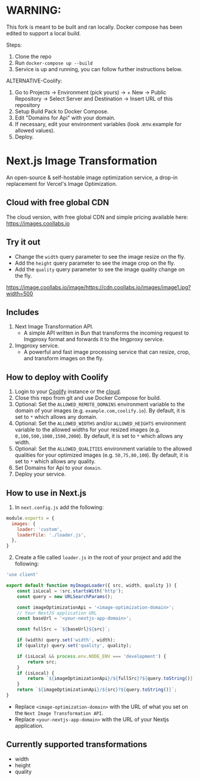 # WARNING:

This fork is meant to be built and ran locally. Docker compose has been edited to support a local build.

Steps:
1. Clone the repo
2. Run `docker-compose up --build`
3. Service is up and running, you can follow further instructions below.

ALTERNATIVE-Coolify:
1. Go to Projects -> Environment (pick yours) -> + New -> Public Repository -> Select Server and Destination -> Insert URL of this repository
2. Setup Build Pack to Docker Compose. 
3. Edit "Domains for Api" with your domain. 
4. If necessary, edit your environment variables (look .env.example for allowed values).
5. Deploy.

# Next.js Image Transformation

An open-source & self-hostable image optimization service, a drop-in replacement for Vercel's Image Optimization.

## Cloud with free global CDN

The cloud version, with free global CDN and simple pricing available here: https://images.coollabs.io

## Try it out 

- Change the `width` query parameter to see the image resize on the fly.
- Add the `height` query parameter to see the image crop on the fly.
- Add the `quality` query parameter to see the image quality change on the fly.

https://image.coollabs.io/image/https://cdn.coollabs.io/images/image1.jpg?width=500

## Includes
1. Next Image Transformation API.
   - A simple API written in Bun that transforms the incoming request to Imgproxy format and forwards it to the Imgproxy service.
2. Imgproxy service.
   - A powerful and fast image processing service that can resize, crop, and transform images on the fly.

## How to deploy with Coolify
1. Login to your [Coolify](https://coolify.io) instance or the [cloud](https://app.coolify.io).
2. Close this repo from git and use Docker Compose for build.
3. Optional: Set the `ALLOWED_REMOTE_DOMAINS` environment variable to the domain of your images (e.g. `example.com,coolify.io`). By default, it is set to `*` which allows any domain.
4. Optional: Set the `ALLOWED_WIDTHS` and/or `ALLOWED_HEIGHTS` environment variable to the allowed widths for your resized images (e.g. `0,100,500,1000,1500,2000`). By default, it is set to `*` which allows any width.
5. Optional: Set the `ALLOWED_QUALITIES` environment variable to the allowed qualities for your optimized images (e.g. `50,75,80,100`). By default, it is set to `*` which allows any quality.
4. Set Domains for Api to your `domain`.
5. Deploy your service.

## How to use in Next.js
1. In `next.config.js` add the following:
```javascript
module.exports = {
  images: {
    loader: 'custom',
    loaderFile: './loader.js',
  },
}
```
2. Create a file called `loader.js` in the root of your project and add the following:
```javascript
'use client'

export default function myImageLoader({ src, width, quality }) {
    const isLocal = !src.startsWith('http');
    const query = new URLSearchParams();

    const imageOptimizationApi = '<image-optimization-domain>';
    // Your NextJS application URL
    const baseUrl = '<your-nextjs-app-domain>';

    const fullSrc = `${baseUrl}${src}`;

    if (width) query.set('width', width);
    if (quality) query.set('quality', quality);

    if (isLocal && process.env.NODE_ENV === 'development') {
        return src;
    }
    if (isLocal) {
        return `${imageOptimizationApi}/${fullSrc}?${query.toString()}`;
    }
    return `${imageOptimizationApi}/${src}?${query.toString()}`;
}
```

- Replace `<image-optimization-domain>` with the URL of what you set on the `Next Image Transformation API`.
- Replace `<your-nextjs-app-domain>` with the URL of your Nextjs application.

## Currently supported transformations
- width
- height
- quality
